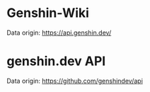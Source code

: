 # Genshin-Wiki

Data origin: https://api.genshin.dev/

# genshin.dev API
Data origin: https://github.com/genshindev/api
